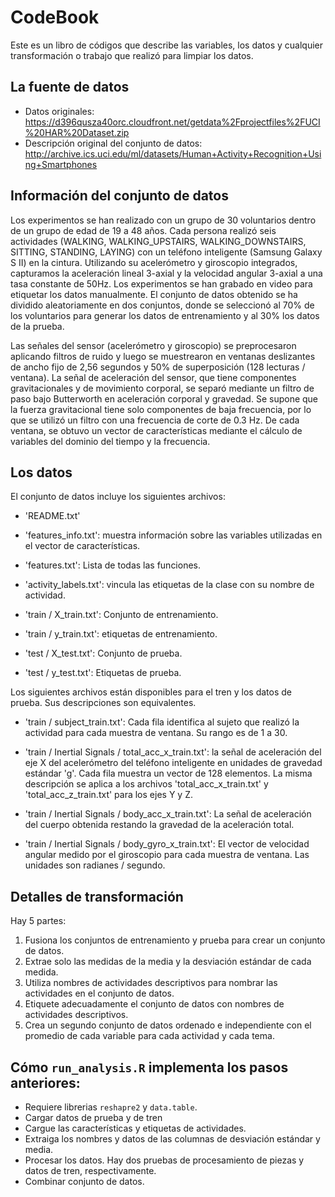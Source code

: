 # CodeBook

Este es un libro de códigos que describe las variables, los datos y cualquier transformación o trabajo que realizó para limpiar los datos.

## La fuente de datos

* Datos originales: https://d396qusza40orc.cloudfront.net/getdata%2Fprojectfiles%2FUCI%20HAR%20Dataset.zip
* Descripción original del conjunto de datos: http://archive.ics.uci.edu/ml/datasets/Human+Activity+Recognition+Using+Smartphones

## Información del conjunto de datos

Los experimentos se han realizado con un grupo de 30 voluntarios dentro de un grupo de edad de 19 a 48 años. Cada persona realizó seis actividades (WALKING, WALKING_UPSTAIRS, WALKING_DOWNSTAIRS, SITTING, STANDING, LAYING) con un teléfono inteligente (Samsung Galaxy S II) en la cintura. Utilizando su acelerómetro y giroscopio integrados, capturamos la aceleración lineal 3-axial y la velocidad angular 3-axial a una tasa constante de 50Hz. Los experimentos se han grabado en video para etiquetar los datos manualmente. El conjunto de datos obtenido se ha dividido aleatoriamente en dos conjuntos, donde se seleccionó al 70% de los voluntarios para generar los datos de entrenamiento y al 30% los datos de la prueba.

Las señales del sensor (acelerómetro y giroscopio) se preprocesaron aplicando filtros de ruido y luego se muestrearon en ventanas deslizantes de ancho fijo de 2,56 segundos y 50% de superposición (128 lecturas / ventana). La señal de aceleración del sensor, que tiene componentes gravitacionales y de movimiento corporal, se separó mediante un filtro de paso bajo Butterworth en aceleración corporal y gravedad. Se supone que la fuerza gravitacional tiene solo componentes de baja frecuencia, por lo que se utilizó un filtro con una frecuencia de corte de 0.3 Hz. De cada ventana, se obtuvo un vector de características mediante el cálculo de variables del dominio del tiempo y la frecuencia.

## Los datos

El conjunto de datos incluye los siguientes archivos:

- 'README.txt'

- 'features_info.txt': muestra información sobre las variables utilizadas en el vector de características.

- 'features.txt': Lista de todas las funciones.

- 'activity_labels.txt': vincula las etiquetas de la clase con su nombre de actividad.

- 'train / X_train.txt': Conjunto de entrenamiento.

- 'train / y_train.txt': etiquetas de entrenamiento.

- 'test / X_test.txt': Conjunto de prueba.

- 'test / y_test.txt': Etiquetas de prueba.

Los siguientes archivos están disponibles para el tren y los datos de prueba. Sus descripciones son equivalentes.

- 'train / subject_train.txt': Cada fila identifica al sujeto que realizó la actividad para cada muestra de ventana. Su rango es de 1 a 30.

- 'train / Inertial Signals / total_acc_x_train.txt': la señal de aceleración del eje X del acelerómetro del teléfono inteligente en unidades de gravedad estándar 'g'. Cada fila muestra un vector de 128 elementos. La misma descripción se aplica a los archivos 'total_acc_x_train.txt' y 'total_acc_z_train.txt' para los ejes Y y Z.

- 'train / Inertial Signals / body_acc_x_train.txt': La señal de aceleración del cuerpo obtenida restando la gravedad de la aceleración total.

- 'train / Inertial Signals / body_gyro_x_train.txt': El vector de velocidad angular medido por el giroscopio para cada muestra de ventana. Las unidades son radianes / segundo.


## Detalles de transformación

Hay 5 partes:

1. Fusiona los conjuntos de entrenamiento y prueba para crear un conjunto de datos.
2. Extrae solo las medidas de la media y la desviación estándar de cada medida.
3. Utiliza nombres de actividades descriptivos para nombrar las actividades en el conjunto de datos.
4. Etiquete adecuadamente el conjunto de datos con nombres de actividades descriptivos.
5. Crea un segundo conjunto de datos ordenado e independiente con el promedio de cada variable para cada actividad y cada tema.

## Cómo  `run_analysis.R` implementa los pasos anteriores:

* Requiere librerias  `reshapre2` y `data.table`.
* Cargar datos de prueba y de tren
* Cargue las características y etiquetas de actividades.
* Extraiga los nombres y datos de las columnas de desviación estándar y media.
* Procesar los datos. Hay dos pruebas de procesamiento de piezas y datos de tren, respectivamente.
* Combinar conjunto de datos.